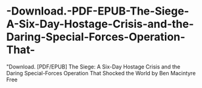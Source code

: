 # -Download.-PDF-EPUB-The-Siege-A-Six-Day-Hostage-Crisis-and-the-Daring-Special-Forces-Operation-That-
"Download. [PDF/EPUB] The Siege: A Six-Day Hostage Crisis and the Daring Special-Forces Operation That Shocked the World by Ben Macintyre Free
